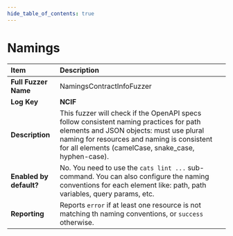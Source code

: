 ```yaml
--- 
hide_table_of_contents: true
---
```


# Namings

| Item                                                                | Description                                                                                                                                                                                                                             |
|:--------------------------------------------------------------------|:----------------------------------------------------------------------------------------------------------------------------------------------------------------------------------------------------------------------------------------|
| **Full Fuzzer Name**                                                | NamingsContractInfoFuzzer                                                                                                                                                                                                               |
| **Log Key**                                                         | **NCIF**                                                                                                                                                                                                                                |
| **Description**                                                     | This fuzzer will check if the OpenAPI specs follow consistent naming practices for path elements and JSON objects: must use plural naming for resources and naming is consistent for all elements (camelCase, snake_case, hyphen-case). |
| **Enabled by default?**                                             | No. You need to use the `cats lint ...` sub-command. You can also configure the naming conventions for each element like: path, path variables, query params, etc.                                                                      |                                                                                                                                                                                                                                                                                                                                                                                                                                     |
| **Reporting**                                                       | Reports `error` if at least one resource is not matching th naming conventions, or `success` otherwise.                                                                                                                                 | 
